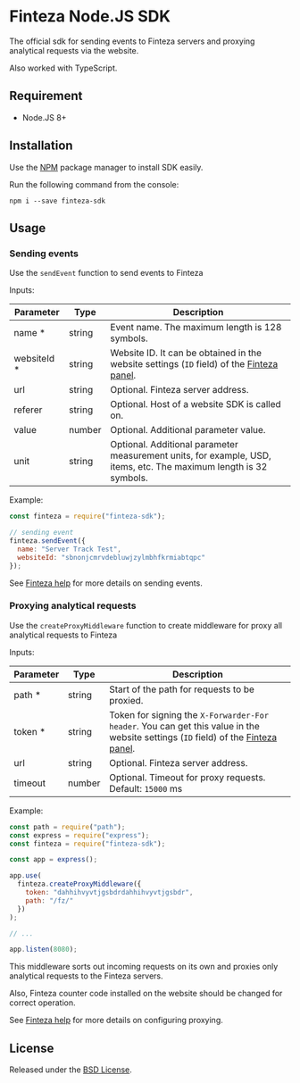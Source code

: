 # Finteza Node.JS SDK

The official sdk for sending events to Finteza servers and proxying analytical requests via the website.

Also worked with TypeScript.

## Requirement

- Node.JS 8+

## Installation

Use the [NPM](https://www.npmjs.com/) package manager to install SDK easily.

Run the following command from the console:

```
npm i --save finteza-sdk
```

## Usage

### Sending events

Use the `sendEvent` function to send events to Finteza

Inputs:

| Parameter    | Type   | Description                                                                                                             |
| ------------ | ------ | ----------------------------------------------------------------------------------------------------------------------- |
| name \*      | string | Event name. The maximum length is 128 symbols.                                                                          |
| websiteId \* | string | Website ID. It can be obtained in the website settings (`ID` field) of the [Finteza panel](https://panel.finteza.com/). |
| url          | string | Optional. Finteza server address.                                                                                       |
| referer      | string | Optional. Host of a website SDK is called on.                                                                           |
| value        | number | Optional. Additional parameter value.                                                                                   |
| unit         | string | Optional. Additional parameter measurement units, for example, USD, items, etc. The maximum length is 32 symbols.       |

Example:

```js
const finteza = require("finteza-sdk");

// sending event
finteza.sendEvent({
  name: "Server Track Test",
  websiteId: "sbnonjcmrvdebluwjzylmbhfkrmiabtqpc"
});
```

See [Finteza help](https://www.finteza.com/en/developer/php-sdk/php-sdk-events) for more details on sending events.

### Proxying analytical requests

Use the `createProxyMiddleware` function to create middleware for proxy all analytical requests to Finteza

Inputs:

| Parameter | Type   | Description                                                                                                                                                     |
| --------- | ------ | --------------------------------------------------------------------------------------------------------------------------------------------------------------- |
| path \*   | string | Start of the path for requests to be proxied.                                                                                                                   |
| token \*  | string | Token for signing the `X-Forwarder-For header`. You can get this value in the website settings (`ID` field) of the [Finteza panel](https://panel.finteza.com/). |
| url       | string | Optional. Finteza server address.                                                                                                                               |
| timeout   | number | Optional. Timeout for proxy requests. Default: `15000` ms                                                                                                       |

Example:

```js
const path = require("path");
const express = require("express");
const finteza = require("finteza-sdk");

const app = express();

app.use(
  finteza.createProxyMiddleware({
    token: "dahhihvyvtjgsbdrdahhihvyvtjgsbdr",
    path: "/fz/"
  })
);

// ...

app.listen(8080);
```

This middleware sorts out incoming requests on its own and proxies only analytical requests to the Finteza servers.

Also, Finteza counter code installed on the website should be changed for correct operation.

See [Finteza help](https://www.finteza.com/en/developer/insert-code/proxy-script-request) for more details on configuring proxying.

## License

Released under the [BSD License](https://opensource.org/licenses/BSD-3-Clause).
